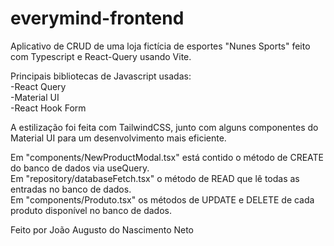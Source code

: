 # everymind-frontend
Aplicativo de CRUD de uma loja fictícia de esportes "Nunes Sports" feito com Typescript e React-Query usando Vite.  

Principais bibliotecas de Javascript usadas:  
-React Query  
-Material UI  
-React Hook Form  

A estilização foi feita com TailwindCSS, junto com alguns componentes do Material UI para um desenvolvimento mais eficiente.  

Em "components/NewProductModal.tsx" está contido o método de CREATE do banco de dados via useQuery.  
Em "repository/databaseFetch.tsx" o método de READ que lê todas as entradas no banco de dados.  
Em "components/Produto.tsx" os métodos de UPDATE e DELETE de cada produto disponível no banco de dados.  

Feito por João Augusto do Nascimento Neto

